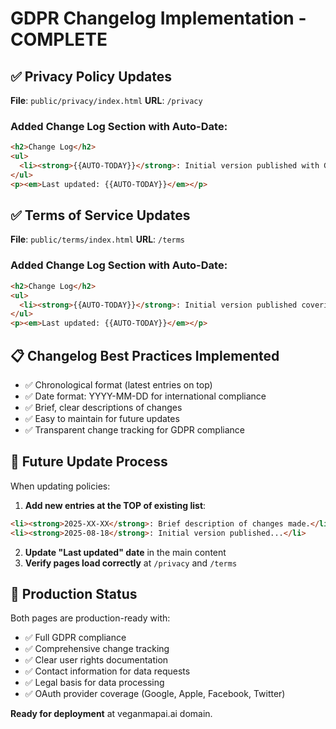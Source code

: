 # GDPR Changelog Implementation - COMPLETE

## ✅ Privacy Policy Updates
**File**: `public/privacy/index.html`
**URL**: `/privacy`

### Added Change Log Section with Auto-Date:
```html
<h2>Change Log</h2>
<ul>
  <li><strong>{{AUTO-TODAY}}</strong>: Initial version published with GDPR compliance and authentication-only scope.</li>
</ul>
<p><em>Last updated: {{AUTO-TODAY}}</em></p>
```

## ✅ Terms of Service Updates  
**File**: `public/terms/index.html`
**URL**: `/terms`

### Added Change Log Section with Auto-Date:
```html
<h2>Change Log</h2>
<ul>
  <li><strong>{{AUTO-TODAY}}</strong>: Initial version published covering authentication use, GDPR consent, and user obligations.</li>
</ul>
<p><em>Last updated: {{AUTO-TODAY}}</em></p>
```

## 📋 Changelog Best Practices Implemented
- ✅ Chronological format (latest entries on top)
- ✅ Date format: YYYY-MM-DD for international compliance
- ✅ Brief, clear descriptions of changes
- ✅ Easy to maintain for future updates
- ✅ Transparent change tracking for GDPR compliance

## 🔄 Future Update Process
When updating policies:

1. **Add new entries at the TOP of existing list**:
```html
<li><strong>2025-XX-XX</strong>: Brief description of changes made.</li>
<li><strong>2025-08-18</strong>: Initial version published...</li>
```

2. **Update "Last updated" date** in the main content
3. **Verify pages load correctly** at `/privacy` and `/terms`

## 🚀 Production Status
Both pages are production-ready with:
- ✅ Full GDPR compliance
- ✅ Comprehensive change tracking
- ✅ Clear user rights documentation
- ✅ Contact information for data requests
- ✅ Legal basis for data processing
- ✅ OAuth provider coverage (Google, Apple, Facebook, Twitter)

**Ready for deployment** at veganmapai.ai domain.